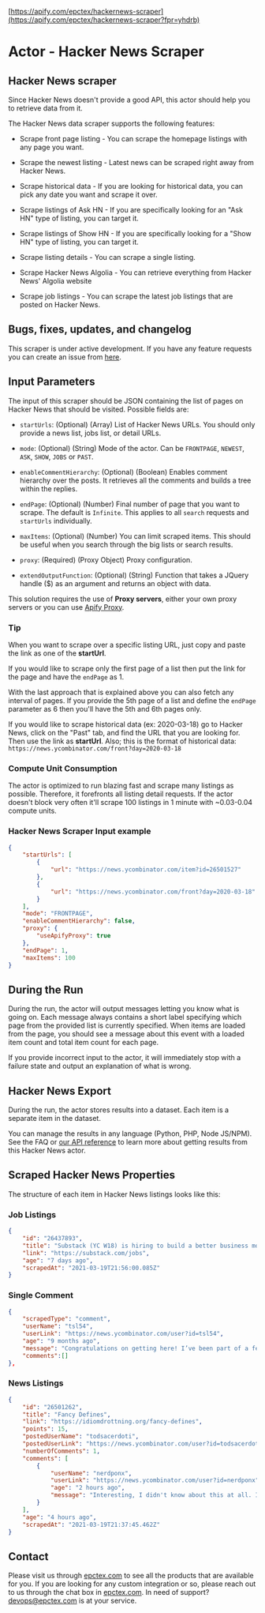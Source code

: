 [https://apify.com/epctex/hackernews-scraper](https://apify.com/epctex/hackernews-scraper?fpr=yhdrb)

# Actor - Hacker News Scraper

## Hacker News scraper

Since Hacker News doesn't provide a good API, this actor should help you to retrieve data from it.

The Hacker News data scraper supports the following features:

-   Scrape front page listing - You can scrape the homepage listings with any page you want.

-   Scrape the newest listing - Latest news can be scraped right away from Hacker News.

-   Scrape historical data - If you are looking for historical data, you can pick any date you want and scrape it over.

-   Scrape listings of Ask HN - If you are specifically looking for an "Ask HN" type of listing, you can target it.

-   Scrape listings of Show HN - If you are specifically looking for a "Show HN" type of listing, you can target it.

-   Scrape listing details - You can scrape a single listing.

-   Scrape Hacker News Algolia - You can retrieve everything from Hacker News' Algolia website

-   Scrape job listings - You can scrape the latest job listings that are posted on Hacker News.

## Bugs, fixes, updates, and changelog

This scraper is under active development. If you have any feature requests you can create an issue from [here](https://github.com/epctex/hackernews-scraper/issues).

## Input Parameters

The input of this scraper should be JSON containing the list of pages on Hacker News that should be visited. Possible fields are:

- `startUrls`: (Optional) (Array) List of Hacker News URLs. You should only provide a news list, jobs list, or detail URLs.

- `mode`: (Optional) (String) Mode of the actor. Can be `FRONTPAGE`, `NEWEST`, `ASK`, `SHOW`, `JOBS` or `PAST`.

- `enableCommentHierarchy`: (Optional) (Boolean) Enables comment hierarchy over the posts. It retrieves all the comments and builds a tree within the replies.

- `endPage`: (Optional) (Number) Final number of page that you want to scrape. The default is `Infinite`. This applies to all `search` requests and `startUrls` individually.

- `maxItems`: (Optional) (Number) You can limit scraped items. This should be useful when you search through the big lists or search results.

- `proxy`: (Required) (Proxy Object) Proxy configuration.

- `extendOutputFunction`: (Optional) (String) Function that takes a JQuery handle ($) as an argument and returns an object with data.

This solution requires the use of **Proxy servers**, either your own proxy servers or you can use [Apify Proxy](https://www.apify.com/docs/proxy).

### Tip

When you want to scrape over a specific listing URL, just copy and paste the link as one of the **startUrl**.

If you would like to scrape only the first page of a list then put the link for the page and have the `endPage` as 1.

With the last approach that is explained above you can also fetch any interval of pages. If you provide the 5th page of a list and define the `endPage` parameter as 6 then you'll have the 5th and 6th pages only.

If you would like to scrape historical data (ex: 2020-03-18) go to Hacker News, click on the "Past" tab, and find the URL that you are looking for. Then use the link as **startUrl**. Also; this is the format of historical data: `https://news.ycombinator.com/front?day=2020-03-18`

### Compute Unit Consumption

The actor is optimized to run blazing fast and scrape many listings as possible. Therefore, it forefronts all listing detail requests. If the actor doesn't block very often it'll scrape 100 listings in 1 minute with ~0.03-0.04 compute units.

### Hacker News Scraper Input example

```json
{
    "startUrls": [
        {
            "url": "https://news.ycombinator.com/item?id=26501527"
        },
        {
            "url": "https://news.ycombinator.com/front?day=2020-03-18"
        }
    ],
    "mode": "FRONTPAGE",
    "enableCommentHierarchy": false,
    "proxy": {
        "useApifyProxy": true
    },
    "endPage": 1,
    "maxItems": 100
}
```

## During the Run

During the run, the actor will output messages letting you know what is going on. Each message always contains a short label specifying which page from the provided list is currently specified.
When items are loaded from the page, you should see a message about this event with a loaded item count and total item count for each page.

If you provide incorrect input to the actor, it will immediately stop with a failure state and output an explanation of what is wrong.

## Hacker News Export

During the run, the actor stores results into a dataset. Each item is a separate item in the dataset.

You can manage the results in any language (Python, PHP, Node JS/NPM). See the FAQ or <a href="https://www.apify.com/docs/api" target="blank">our API reference</a> to learn more about getting results from this Hacker News actor.

## Scraped Hacker News Properties

The structure of each item in Hacker News listings looks like this:

### Job Listings

```json
{
    "id": "26437893",
    "title": "Substack (YC W18) is hiring to build a better business model for writing",
    "link": "https://substack.com/jobs",
    "age": "7 days ago",
    "scrapedAt": "2021-03-19T21:56:00.085Z"
}
```

### Single Comment

```json
{
    "scrapedType": "comment",
    "userName": "tsl54",
    "userLink": "https://news.ycombinator.com/user?id=tsl54",
    "age": "9 months ago",
    "message": "Congratulations on getting here! I’ve been part of a few management changes from the board level.",
    "comments":[]
},
```

### News Listings

```json
{
    "id": "26501262",
    "title": "Fancy Defines",
    "link": "https://idiomdrottning.org/fancy-defines",
    "points": 15,
    "postedUserName": "todsacerdoti",
    "postedUserLink": "https://news.ycombinator.com/user?id=todsacerdoti",
    "numberOfComments": 1,
    "comments": [
        {
            "userName": "nerdponx",
            "userLink": "https://news.ycombinator.com/user?id=nerdponx",
            "age": "2 hours ago",
            "message": "Interesting, I didn't know about this at all. Is it that common in Scheme to write functions that immediately return other functions? Seems like an oddly \"blessed\" usage of syntax that IMO could be better used for something like pattern matching.Looking at this example from the linked SRFI [0]:    (define ((greet-with-prefix prefix) suffix)\n      (string-append prefix \" \" suffix))\n\n    (define greet (greet-with-prefix \"Hello\"))\n\n    (greet \"there!\") => \"Hello there!\"\n\nI'm not convinced that this is anything but an obfuscation, compared to the standard R5RS version:    (define (greet-with-prefix suffix)\n      (lambda (prefix)\n        (string-append prefix \" \" suffix)))\n\n    (define greet (greet-with-prefix \"Hello\"))\n\n    (greet \"there!\") => \"Hello there!\"\n\nWhat do the experienced Schemers think?[0]: https://srfi.schemers.org/srfi-219/srfi-219.html"
        }
    ],
    "age": "4 hours ago",
    "scrapedAt": "2021-03-19T21:37:45.462Z"
}
```

## Contact
Please visit us through [epctex.com](https://epctex.com) to see all the products that are available for you. If you are looking for any custom integration or so, please reach out to us through the chat box in [epctex.com](https://epctex.com). In need of support? [devops@epctex.com](mailto:devops@epctex.com) is at your service.

